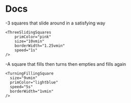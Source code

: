 # Docs
-3 squares that slide around in a satisfying way

```
<ThreeSlidingSquares
	primColor="pink"
	size="10vmin"
	borderWidth="1.25vmin"
	speed="1s"
/>
```
-A square that fills then turns then empties and fills again
```
<TurningFillingSquare
  size="9vmin"
  primColor="lightblue"
  speed="5s"
  borderWidth="1vmin"
/>
```
